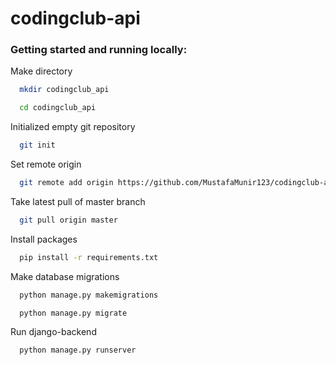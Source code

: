 
# codingclub-api

### Getting started and running locally:


Make directory
```bash
  mkdir codingclub_api
```
```bash
  cd codingclub_api
```

Initialized empty git repository
```bash
  git init
```

Set remote origin
```bash
  git remote add origin https://github.com/MustafaMunir123/codingclub-api.git
```

Take latest pull of master branch
```bash
  git pull origin master
```

Install packages
```bash
  pip install -r requirements.txt
```
Make database migrations
```bash
  python manage.py makemigrations
```
```bash
  python manage.py migrate
```

Run django-backend
```bash
  python manage.py runserver
```
